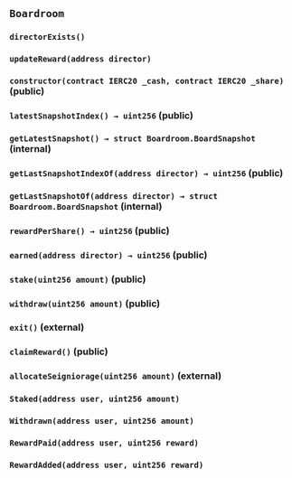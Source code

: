 ## `Boardroom`





### `directorExists()`





### `updateReward(address director)`






### `constructor(contract IERC20 _cash, contract IERC20 _share)` (public)





### `latestSnapshotIndex() → uint256` (public)





### `getLatestSnapshot() → struct Boardroom.BoardSnapshot` (internal)





### `getLastSnapshotIndexOf(address director) → uint256` (public)





### `getLastSnapshotOf(address director) → struct Boardroom.BoardSnapshot` (internal)





### `rewardPerShare() → uint256` (public)





### `earned(address director) → uint256` (public)





### `stake(uint256 amount)` (public)





### `withdraw(uint256 amount)` (public)





### `exit()` (external)





### `claimReward()` (public)





### `allocateSeigniorage(uint256 amount)` (external)






### `Staked(address user, uint256 amount)`





### `Withdrawn(address user, uint256 amount)`





### `RewardPaid(address user, uint256 reward)`





### `RewardAdded(address user, uint256 reward)`





